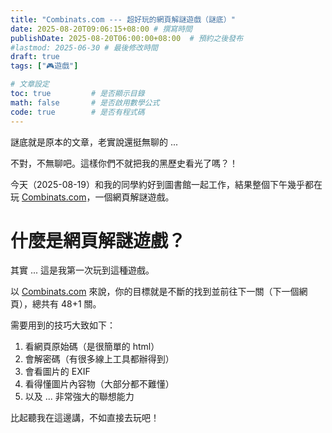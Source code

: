```yaml
---
title: "Combinats.com --- 超好玩的網頁解謎遊戲（謎底）"
date: 2025-08-20T09:06:15+08:00 # 撰寫時間
publishDate: 2025-08-20T06:00:00+08:00  # 預約之後發布
#lastmod: 2025-06-30 # 最後修改時間
draft: true
tags: ["🎮️遊戲"]

# 文章設定
toc: true         # 是否顯示目錄
math: false       # 是否啟用數學公式
code: true        # 是否有程式碼
---
```


謎底就是原本的文章，老實說還挺無聊的 ...

不對，不無聊吧。這樣你們不就把我的黑歷史看光了嗎？！

今天（2025-08-19）和我的同學約好到圖書館一起工作，結果整個下午幾乎都在玩 [Combinats.com](https://combinats.com)，一個網頁解謎遊戲。

# 什麼是網頁解謎遊戲？

其實 ... 這是我第一次玩到這種遊戲。

以 [Combinats.com](https://combinats.com) 來說，你的目標就是不斷的找到並前往下一關（下一個網頁），總共有 48+1 關。

需要用到的技巧大致如下：

1. 看網頁原始碼（是很簡單的 html）
2. 會解密碼（有很多線上工具都辦得到）
3. 會看圖片的 EXIF
4. 看得懂圖片內容物（大部分都不難懂）
5. 以及 ... 非常強大的聯想能力

比起聽我在這邊講，不如直接去玩吧！

<!-- 為什麼這篇文章虎頭蛇尾的呢？

那是因為我要訓練你解謎的能力啊！呵～哈哈哈！

如果你看到這段文字 ... 代表你至少過得了第二關。 -->